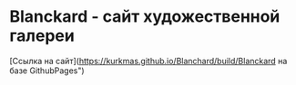 # Blanckard - сайт художественной галереи
[Ссылка на сайт](https://kurkmas.github.io/Blanchard/build/Blanckard на базе GithubPages")
